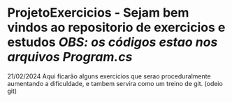 # ProjetoExercicios - Sejam bem vindos ao repositorio de exercicios e estudos *OBS: os códigos estao nos arquivos Program.cs*

21/02/2024
Aqui ficarão alguns exercicios que serao proceduralmente aumentando a dificuldade, e tambem servira como um treino de git. (odeio git) 
